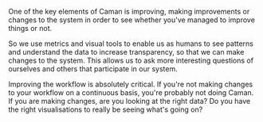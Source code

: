 One of the key elements of Caman is improving, making improvements or changes to the system in order to see whether you've managed to improve things or not. 

So we use metrics and visual tools to enable us as humans to see patterns and understand the data to increase transparency, so that we can make changes to the system. This allows us to ask more interesting questions of ourselves and others that participate in our system. 

Improving the workflow is absolutely critical. If you're not making changes to your workflow on a continuous basis, you're probably not doing Caman. If you are making changes, are you looking at the right data? Do you have the right visualisations to really be seeing what's going on?